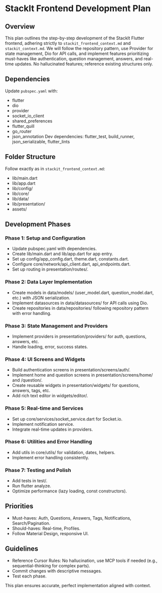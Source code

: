 # StackIt Frontend Development Plan

## Overview
This plan outlines the step-by-step development of the StackIt Flutter frontend, adhering strictly to `stackit_frontend_context.md` and `stackit_context.md`. We will follow the repository pattern, use Provider for state management, Dio for API calls, and implement features prioritizing must-haves like authentication, question management, answers, and real-time updates. No hallucinated features; reference existing structures only.

## Dependencies
Update `pubspec.yaml` with:
- flutter
- dio
- provider
- socket_io_client
- shared_preferences
- flutter_quill
- go_router
- json_annotation
Dev dependencies: flutter_test, build_runner, json_serializable, flutter_lints

## Folder Structure
Follow exactly as in `stackit_frontend_context.md`:
- lib/main.dart
- lib/app.dart
- lib/config/
- lib/core/
- lib/data/
- lib/presentation/
- assets/

## Development Phases

### Phase 1: Setup and Configuration
- Update pubspec.yaml with dependencies.
- Create lib/main.dart and lib/app.dart for app entry.
- Set up config/app_config.dart, theme.dart, constants.dart.
- Configure core/network/api_client.dart, api_endpoints.dart.
- Set up routing in presentation/routes/.

### Phase 2: Data Layer Implementation
- Create models in data/models/ (user_model.dart, question_model.dart, etc.) with JSON serialization.
- Implement datasources in data/datasources/ for API calls using Dio.
- Create repositories in data/repositories/ following repository pattern with error handling.

### Phase 3: State Management and Providers
- Implement providers in presentation/providers/ for auth, questions, answers, etc.
- Handle loading, error, success states.

### Phase 4: UI Screens and Widgets
- Build authentication screens in presentation/screens/auth/.
- Implement home and question screens in presentation/screens/home/ and /question/.
- Create reusable widgets in presentation/widgets/ for questions, answers, tags, etc.
- Add rich text editor in widgets/editor/.

### Phase 5: Real-time and Services
- Set up core/services/socket_service.dart for Socket.io.
- Implement notification service.
- Integrate real-time updates in providers.

### Phase 6: Utilities and Error Handling
- Add utils in core/utils/ for validation, dates, helpers.
- Implement error handling consistently.

### Phase 7: Testing and Polish
- Add tests in test/.
- Run flutter analyze.
- Optimize performance (lazy loading, const constructors).

## Priorities
- Must-haves: Auth, Questions, Answers, Tags, Notifications, Search/Pagination.
- Should-haves: Real-time, Profiles.
- Follow Material Design, responsive UI.

## Guidelines
- Reference Cursor Rules: No hallucination, use MCP tools if needed (e.g., sequential-thinking for complex parts).
- Commit changes with descriptive messages.
- Test each phase.

This plan ensures accurate, perfect implementation aligned with context. 